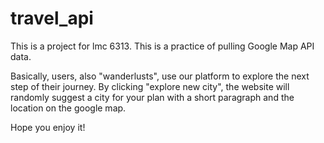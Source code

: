 # travel_api


This is a project for lmc 6313.
This is a practice of pulling Google Map API data.

Basically, users, also "wanderlusts", use our platform to explore the next step of their journey.
By clicking "explore new city", the website will randomly suggest a city for your plan with a short paragraph and the location on the google map.

Hope you enjoy it!
